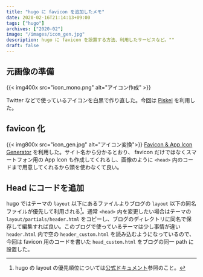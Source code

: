 ```yaml
---
title: "hugo に favicon を追加したメモ"
date: 2020-02-16T21:14:13+09:00
tags: ["hugo"]
archives: ["2020-02"]
image: "/images/icon_gen.jpg"
description: hugo に favicon を設置する方法、利用したサービスなど。""
draft: false
---
```


## 元画像の準備
{{< img400x src="icon_mono.png" alt="アイコン作成" >}}
  
Twitter などで使っているアイコンを白黒で作り直した。今回は [Piskel](https://www.piskelapp.com/) を利用した。

## favicon 化
{{< img800x src="icon_gen.jpg" alt="アイコン変換">}}
[Favicon & App Icon Generator](https://www.favicon-generator.org/) を利用した。サイト名から分かるとおり、 favicon だけではなくスマートフォン用の App Icon も作成してくれるし、画像のように `<head>` 内のコードまで用意してくれるから頭を使わなくて良い。

## Head にコードを追加
hugo ではテーマの `layout` 以下にあるファイルよりブログの `layout` 以下の同名ファイルが優先して利用される[^a]。通常 `<head>` 内を変更したい場合はテーマの `layout/partials/header.html` をコピーし、ブログのディレクトリに同名で保存して編集すれば良い。このブログで使っているテーマは少し事情が違い `header.html` 内で空の `header_custom.html` を読み込むようになっているので、今回は favicon 用のコードを書いた `head_custom.html` をブログの同一 path に設置した。

[^a]: hugo の layout の優先順位については[公式ドキュメント](https://gohugo.io/templates/lookup-order/)参照のこと。
